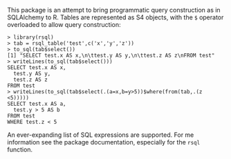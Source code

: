 This package is an attempt to bring programmatic query construction as in SQLAlchemy to R.  Tables are represented as S4 objects, with the `$` operator overloaded to allow query construction:

    > library(rsql)
    > tab = rsql_table('test',c('x','y','z'))
    > to_sql(tab$select())
    [1] "SELECT test.x AS x,\n\ttest.y AS y,\n\ttest.z AS z\nFROM test"
    > writeLines(to_sql(tab$select()))
    SELECT test.x AS x,
      test.y AS y,
      test.z AS z
    FROM test
    > writeLines(to_sql(tab$select(.(a=x,b=y>5))$where(from(tab,.(z <5)))))
    SELECT test.x AS a,
      test.y > 5 AS b
    FROM test
    WHERE test.z < 5

An ever-expanding list of SQL expressions are supported.  For me information see the package documentation, especially for the `rsql` function.
